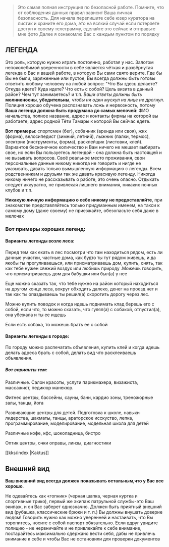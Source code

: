> Это самая полная инструкция по безопасной работе. Помните,  что от соблюдения данных правил зависит Ваша личная безопасность. Для начала перепишите себе юзер куратора на листик и храните его дома,  это на всякий случай если потеряете доступ к своему телеграмму,  сделайте это сейчас и отправьте мне фото Далее я ознакомлю Вас с каждым пунктом по порядку

## ЛЕГЕНДА  

Это роль,  которую нужно играть постоянно,  работая у нас. Залогом непоколебимой уверенности в себе является чёткая и развёрнутая легенда о Вас и вашей работе,  в которую Вы сами свято верите. Где бы Вы не были,  заряженные или пустое,  Вы всегда должны быть готовы ответить любому человеку на любой вопрос: "Что Вы здесь делаете? Откуда идете? Куда идете? Что есть с собой? Цель визита в данный район? Чем тут занимаетесь? и т.п. *Ваши ответы должны быть* **молниеносны**,  **убедительны**, *чтобы ни один мускул на лице не дрогнул*. Полиция хорошо обучена распознавать ложь и нервозность, потому **Ваша легенда должна быть продумана до самых мелочей**: ФИО начальства, полное название, адрес и контакты фирмы на которой вы работаете, адрес родной Тёти Тамары к которой Вы сейчас едете. 

**Вот примеры**: спортсмен (бег),  собачник (аренда или своя),  жкх (форма),  велосипедист (зимний,  летний),  лыжник (палки,  термос),  электрик (инструменты,  форма),  расклейщик (листовки,  клей). Вариантов бесконечное количество и Вам ничего не мешает выбирать свое,  но если Вы пользуетесь легендой - она должна быть настоящей и не вызывать вопросов. Своё реальное место проживания, свои персональные данные никому никогда не говорить и нигде не указывать,  давать только вымышленную информацию с легенды. Всем родственникам и друзьям так же давать красивую легенду. Никогда никому ничего не рассказывать о работе,  это очень опасно. Отдыхать следует аккуратно, не привлекая лишнего внимания,  никаких ночных клубов и т.п.  

**Никакую личную информацию о себе никому не предоставляйте**,  при знакомстве представляйтесь только придуманным именем,  на такси к самому дому (даже своему) не приезжайте,  обезопасьте себя даже в мелочах

### Вот примеры хороших легенд:

#### Варианты легенды возле леса:


Перед тем как ехать в лес посмотри что там находиться рядом, есть ли дачные участки, частные дома, как будто ты тут рядом живешь, и да якобы ты прогуливаешься, или присматриваешь дом, купить, снять, так как тебе нужен свежий воздух или любишь природу .Можешь говорить, что присматриваешь дом для бабушки или был(а) у нее

Еще можно сказать так, что тебе нужно на район который находиться на другом конце леса, вокруг обходить далеко, денег на проезд нет и так как ты опаздываешь ты решил(а) скоротить дорогу через лес.

Можно купить поводок и когда идешь поднимать клад берешь его с собой, если что, то можно сказать, что гулял(а) с собакой, отпустил(а), она убежала и ты ее ищешь

Если есть собака,  то можешь брать ее с собой

#### Варианты легенды в городе:

По городу можно распечатать объявления,  купить клей и когда идешь делать адреса брать с собой,  делать вид что расклеиваешь объявления.

##### Вот варианты тем:

 Различные. Салон красоты,  услуги парикмахера,  визажиста,  массажист,  педикюр манекюр.

 Фитнес центры,  бассейны,  сауны,  бани,  кардио зоны,  треножорные залы,  танцы,  йога

 Развивающие центры для детей. Подготовка к школе,  навыки лидерства,  шахматы,  танцы,  араторское исскуство,  лепка,  программирование,  моделирование,  модельная школа для детей 

 Различные кофе,  кфс,  шоколадница,  бистро

 Оптик центры,  очки оправы,  линзы,  диагностики

[[kks/index |Kaktus]]

## Внешний вид

**Ваш внешний вид всегда должен показывать остальным,что у Вас все хорошо**. 

Не одевайтесь как «гопник» (черная шапка, черная куртка и спортивные трико), первый же экипаж патрульной службы-это Ваш экипаж, и он Вас заберет однозначно. Должен быть приятный внешний вид (рубашка, классические брюки и т. п.) Вы должны внушать доверие людям! Говорить нужно как можно уверенней и настаивать, что Вы торопитесь, носите с собой паспорт обязательно.
Если вдруг увидите полицию - не нервничайте и не привлекайте к себе внимание, постарайтесь максимально сдержано вести себя, дабы не привлечь внимание к себе и чтобы Вас не остановили для проверки документов